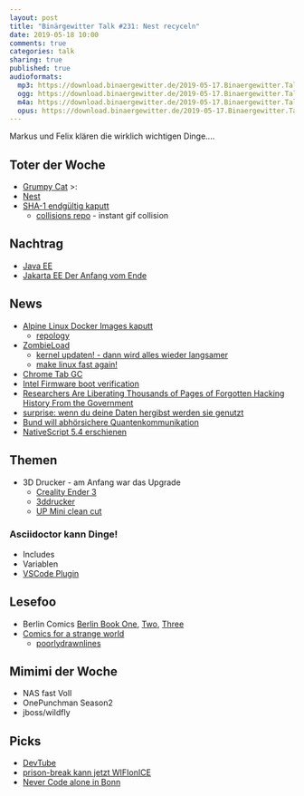 ```yaml
---
layout: post
title: "Binärgewitter Talk #231: Nest recyceln"
date: 2019-05-18 10:00
comments: true
categories: talk
sharing: true
published: true
audioformats:
  mp3: https://download.binaergewitter.de/2019-05-17.Binaergewitter.Talk.231.mp3
  ogg: https://download.binaergewitter.de/2019-05-17.Binaergewitter.Talk.231.ogg
  m4a: https://download.binaergewitter.de/2019-05-17.Binaergewitter.Talk.231.m4a
  opus: https://download.binaergewitter.de/2019-05-17.Binaergewitter.Talk.231.opus
---
```

Markus und Felix klären die wirklich wichtigen Dinge....

## Toter der Woche
- [Grumpy Cat](https://www.heute.at/people/stars/story/Grumpy-Cat-ist-tot-54042202) >:
- [Nest](https://arstechnica.com/gadgets/2019/05/nest-the-company-died-at-google-io-2019/)
- [SHA-1 endgültig kaputt](https://twitter.com/dukeleto/status/1127006929128181760)
  - [collisions repo](https://github.com/corkami/collisions#gif) - instant gif collision

## Nachtrag
  * [Java EE](https://headcrashing.wordpress.com/2019/05/03/negotiations-failed-how-oracle-killed-java-ee/amp/)
  * [Jakarta EE Der Anfang vom Ende](https://www.heise.de/developer/artikel/Jakarta-EE-Der-Anfang-vom-Ende-oder-die-Chance-fuer-einen-Neuanfang-4413537.html)

## News
* [Alpine Linux Docker Images kaputt](https://www.linux-magazin.de/blogs/insecurity-bulletin/alpine-linux-fehlerhafte-docker-images/)
  - [repology](https://repology.org/repositories/statistics)
* [ZombieLoad](https://zombieloadattack.com/zombieload.pdf)
  - [kernel updaten! - dann wird alles wieder langsamer](https://www.heise.de/newsticker/meldung/Neue-Linux-Kernel-schuetzen-vor-ZombieLoad-aka-MDS-4422245.html)
  - [make linux fast again!](https://make-linux-fast-again.com/)
* [Chrome Tab GC](https://github.com/joras/chrome-tab-gc)
* [Intel Firmware boot verification](https://www.csoonline.com/article/3393255/new-intel-firmware-boot-verification-bypass-enables-low-level-backdoors.html)
* [Researchers Are Liberating Thousands of Pages of Forgotten Hacking History From the Government](https://www.vice.com/en_us/article/vb9bjj/hacking-history-foia-project)
* [surprise: wenn du deine Daten hergibst werden sie genutzt](https://yro.slashdot.org/story/19/05/09/1828217/millions-of-people-uploaded-photos-to-the-ever-app-then-the-company-used-them-to-develop-facial-recognition-tools)
* [Bund will abhörsichere Quantenkommunikation](https://www.heise.de/newsticker/meldung/Bund-165-Millionen-Euro-fuer-abhoersichere-Quantenkommunikation-4425179.html)
* [NativeScript 5.4 erschienen](https://www.nativescript.org/blog/may-the-54th-release-be-with-you)

## Themen
* 3D Drucker - am Anfang war das Upgrade
  * [Creality Ender 3](https://www.amazon.de/Comgrow-Creality-Ender-3D-Drucker-Druckvorgang/dp/B07BR3F9N6?tag=pfleidi-21)
  * [3ddrucker](https://wiki.shackspace.de/project/3ddrucker)
  * [UP Mini clean cut](http://3dprintingsystems.com/wp-content/uploads/UP-Mini-clean-cut-2.png)

### Asciidoctor kann Dinge!
* Includes
* Variablen
* [VSCode Plugin](https://www.infoworld.com/article/3390988/10-visual-studio-code-extensions-for-every-developer.html)

## Lesefoo
* Berlin Comics [Berlin Book One](https://amzn.to/2Jp8AYl), [Two](https://amzn.to/2JrL3pw), [Three](https://amzn.to/2LRQQaa)
* [Comics for a strange world](https://www.amazon.com/gp/product/0735219885?tag=pfleidi-21)
  - [poorlydrawnlines](http://www.poorlydrawnlines.com)

## Mimimi der Woche
* NAS fast Voll
* OnePunchman Season2
* jboss/wildfly

## Picks
* [DevTube](https://dev.tube)
* [prison-break kann jetzt WIFIonICE](https://github.com/makefu/prison-break)
* [Never Code alone in Bonn](https://www.eventbrite.de/e/java-community-ncaevent-tarent-tickets-58954230691?ref=ecal)
